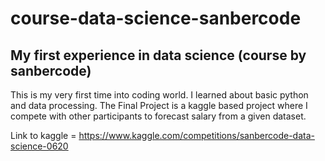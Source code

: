 # course-data-science-sanbercode
## My first experience in data science (course by sanbercode)

This is my very first time into coding world. 
I learned about basic python and data processing. 
The Final Project is a kaggle based project where I compete with other participants to forecast salary from a given dataset.

Link to kaggle = https://www.kaggle.com/competitions/sanbercode-data-science-0620
